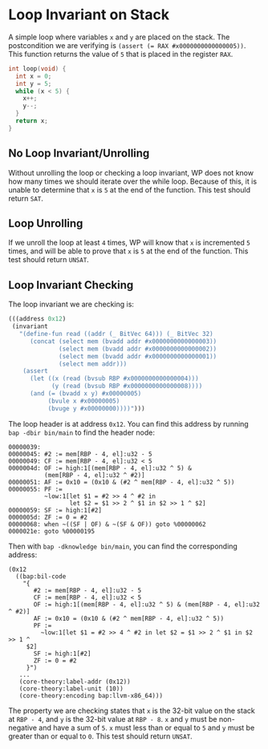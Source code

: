 # Loop Invariant on Stack

A simple loop where variables `x` and `y` are placed on the stack. The
postcondition we are verifying is `(assert (= RAX #x0000000000000005))`. This
function returns the value of `5` that is placed in the register `RAX`. 

```c
int loop(void) {
  int x = 0;
  int y = 5;
  while (x < 5) {
    x++;
    y--;
  }
  return x;
}
```

## No Loop Invariant/Unrolling

Without unrolling the loop or checking a loop invariant, WP does not know how
many times we should iterate over the while loop. Because of this, it is unable
to determine that `x` is `5` at the end of the function. This test should return
`SAT`.

## Loop Unrolling

If we unroll the loop at least `4` times, WP will know that `x` is incremented
`5` times, and will be able to prove that `x` is `5` at the end of the function.
This test should return `UNSAT`.

## Loop Invariant Checking

The loop invariant we are checking is:

```lisp
(((address 0x12)
 (invariant
   "(define-fun read ((addr (_ BitVec 64))) (_ BitVec 32)
      (concat (select mem (bvadd addr #x0000000000000003))
              (select mem (bvadd addr #x0000000000000002))
              (select mem (bvadd addr #x0000000000000001))
              (select mem addr)))
    (assert
      (let ((x (read (bvsub RBP #x0000000000000004)))
            (y (read (bvsub RBP #x0000000000000008))))
      (and (= (bvadd x y) #x00000005)
           (bvule x #x00000005)
           (bvuge y #x00000000))))")))
```

The loop header is at address `0x12`. You can find this address by running
`bap -dbir bin/main` to find the header node:

```
00000039:
00000045: #2 := mem[RBP - 4, el]:u32 - 5
00000049: CF := mem[RBP - 4, el]:u32 < 5
0000004d: OF := high:1[(mem[RBP - 4, el]:u32 ^ 5) &
          (mem[RBP - 4, el]:u32 ^ #2)]
00000051: AF := 0x10 = (0x10 & (#2 ^ mem[RBP - 4, el]:u32 ^ 5))
00000055: PF :=
          ~low:1[let $1 = #2 >> 4 ^ #2 in
                 let $2 = $1 >> 2 ^ $1 in $2 >> 1 ^ $2]
00000059: SF := high:1[#2]
0000005d: ZF := 0 = #2
00000068: when ~((SF | OF) & ~(SF & OF)) goto %00000062
0000021e: goto %00000195
```

Then with `bap -dknowledge bin/main`, you can find the corresponding address:

```
(0x12
  ((bap:bil-code
    "{
       #2 := mem[RBP - 4, el]:u32 - 5
       CF := mem[RBP - 4, el]:u32 < 5
       OF := high:1[(mem[RBP - 4, el]:u32 ^ 5) & (mem[RBP - 4, el]:u32 ^ #2)]
       AF := 0x10 = (0x10 & (#2 ^ mem[RBP - 4, el]:u32 ^ 5))
       PF :=
         ~low:1[let $1 = #2 >> 4 ^ #2 in let $2 = $1 >> 2 ^ $1 in $2 >> 1 ^
     $2]
       SF := high:1[#2]
       ZF := 0 = #2
     }")
   ...
   (core-theory:label-addr (0x12))
   (core-theory:label-unit (10))
   (core-theory:encoding bap:llvm-x86_64)))
   ```

The property we are checking states that `x` is the 32-bit value on the stack at
`RBP - 4`, and `y` is the 32-bit value at `RBP - 8`. `x` and `y` must be
non-negative and have a sum of `5`. `x` must less than or equal to `5` and `y`
must be greater than or equal to `0`. This test should return `UNSAT`.
